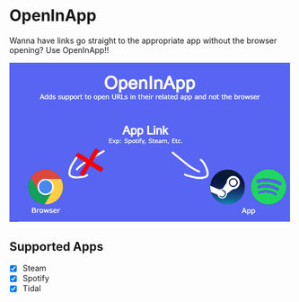 # OpenInApp
Wanna have links go straight to the appropriate app without the browser opening? Use OpenInApp!!

<img src="assets/preview.jpg" width="500">

## Supported Apps
- [x] Steam
- [x] Spotify
- [x] Tidal
